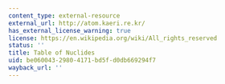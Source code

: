 ```yaml
---
content_type: external-resource
external_url: http://atom.kaeri.re.kr/
has_external_license_warning: true
license: https://en.wikipedia.org/wiki/All_rights_reserved
status: ''
title: Table of Nuclides
uid: be060043-2980-4171-bd5f-d0db669294f7
wayback_url: ''
---
```

